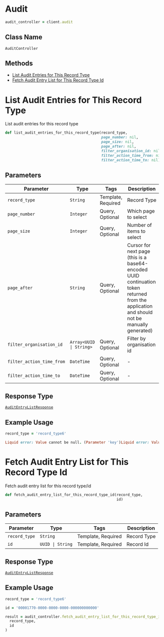 # Audit

```ruby
audit_controller = client.audit
```

## Class Name

`AuditController`

## Methods

* [List Audit Entries for This Record Type](../../doc/controllers/audit.md#list-audit-entries-for-this-record-type)
* [Fetch Audit Entry List for This Record Type Id](../../doc/controllers/audit.md#fetch-audit-entry-list-for-this-record-type-id)


# List Audit Entries for This Record Type

List audit entries for this record type

```ruby
def list_audit_entries_for_this_record_type(record_type,
                                            page_number: nil,
                                            page_size: nil,
                                            page_after: nil,
                                            filter_organisation_id: nil,
                                            filter_action_time_from: nil,
                                            filter_action_time_to: nil)
```

## Parameters

| Parameter | Type | Tags | Description |
|  --- | --- | --- | --- |
| `record_type` | `String` | Template, Required | Record Type |
| `page_number` | `Integer` | Query, Optional | Which page to select |
| `page_size` | `Integer` | Query, Optional | Number of items to select |
| `page_after` | `String` | Query, Optional | Cursor for next page (this is a base64-encoded UUID continuation token returned from the application and should not be manually generated) |
| `filter_organisation_id` | `Array<UUID \| String>` | Query, Optional | Filter by organisation id |
| `filter_action_time_from` | `DateTime` | Query, Optional | - |
| `filter_action_time_to` | `DateTime` | Query, Optional | - |

## Response Type

[`AuditEntryListResponse`](../../doc/models/audit-entry-list-response.md)

## Example Usage

```ruby
record_type = 'record_type6'

Liquid error: Value cannot be null. (Parameter 'key')Liquid error: Value cannot be null. (Parameter 'key')Liquid error: Value cannot be null. (Parameter 'key')Liquid error: Value cannot be null. (Parameter 'key')Liquid error: Value cannot be null. (Parameter 'key')Liquid error: Value cannot be null. (Parameter 'key')Liquid error: Value cannot be null. (Parameter 'key')Liquid error: Value cannot be null. (Parameter 'key')Liquid error: Value cannot be null. (Parameter 'key')Liquid error: Value cannot be null. (Parameter 'key')Liquid error: Value cannot be null. (Parameter 'key')Liquid error: Value cannot be null. (Parameter 'key')result = audit_controller.list_audit_entries_for_this_record_type(record_type)
```


# Fetch Audit Entry List for This Record Type Id

Fetch audit entry list for this record type/id

```ruby
def fetch_audit_entry_list_for_this_record_type_id(record_type,
                                                   id)
```

## Parameters

| Parameter | Type | Tags | Description |
|  --- | --- | --- | --- |
| `record_type` | `String` | Template, Required | Record Type |
| `id` | `UUID \| String` | Template, Required | Record Id |

## Response Type

[`AuditEntryListResponse`](../../doc/models/audit-entry-list-response.md)

## Example Usage

```ruby
record_type = 'record_type6'

id = '00001770-0000-0000-0000-000000000000'

result = audit_controller.fetch_audit_entry_list_for_this_record_type_id(
  record_type,
  id
)
```

